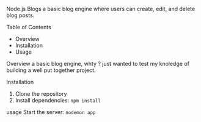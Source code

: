 Node.js Blogs
a basic blog engine where users can create, edit, and delete blog posts.

Table of Contents
- Overview
- Installation
- Usage

Overview
a basic blog engine, whty ? just wanted to test my knoledge of building a well put together project.

Installation
1. Clone the repository
2. Install dependencies: `npm install`

usage
Start the server: `nodemon app`

